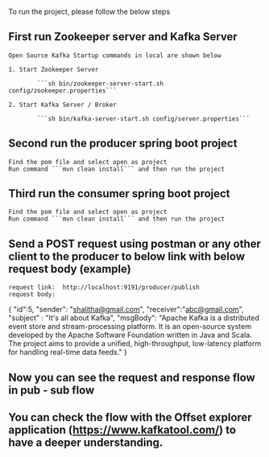 To run the project, please follow the below steps

## First run Zookeeper server and Kafka Server ## 

	Open Source Kafka Startup commands in local are shown below

	1. Start Zookeeper Server

    		```sh bin/zookeeper-server-start.sh config/zookeeper.properties```

	2. Start Kafka Server / Broker

    		```sh bin/kafka-server-start.sh config/server.properties```
    
    
## Second run the producer spring boot project 
	Find the pom file and select open as project
	Run command ```mvn clean install``` and then run the project

## Third run the consumer spring boot project
	Find the pom file and select open as project
	Run command ```mvn clean install``` and then run the project

## Send a POST request using postman or any other client to the producer to below link with below request body (example)
	request link:  http://localhost:9191/producer/publish
	request body: 
	
{
    "id":5,
    "sender": "shalitha@gmail.com",
    "receiver":"abc@gmail.com",
    "subject" : "It's all about Kafka",
    "msgBody": "Apache Kafka is a distributed event store and stream-processing platform. It is an open-source system developed by the Apache Software Foundation written in Java and Scala. The project aims to provide a unified, high-throughput, low-latency platform for handling real-time data feeds."
}


## Now you can see the request and response flow in pub - sub flow
## You can check the flow with the Offset explorer application (https://www.kafkatool.com/) to have a deeper understanding.

